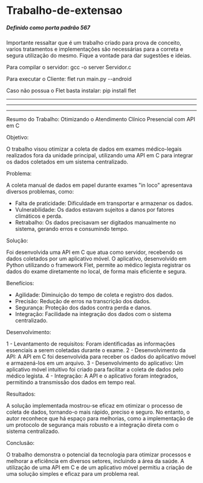 # Trabalho-de-extensao

##### Definido como porta padrão 567 ###### 

Importante ressaltar que é um trabalho criado para prova de conceito, varios tratamentos e implementações são necessárias para a correta e segura utilização do mesmo.
Fique a vontade para dar sugestões e ideias.

Para compilar o servidor: gcc -o server Servidor.c 

Para executar o Cliente: flet run main.py --android 

Caso não possua o Flet basta instalar: pip install flet

-------------------------------------------------------------------------------------------------------------------
-------------------------------------------------------------------------------------------------------------------
-------------------------------------------------------------------------------------------------------------------

Resumo do Trabalho: Otimizando o Atendimento Clínico Presencial com API em C

Objetivo:

O trabalho visou otimizar a coleta de dados em exames médico-legais realizados fora da unidade principal, utilizando uma API em C para integrar os dados coletados em um sistema centralizado.

Problema:

A coleta manual de dados em papel durante exames "in loco" apresentava diversos problemas, como:
* Falta de praticidade: Dificuldade em transportar e armazenar os dados.
* Vulnerabilidade: Os dados estavam sujeitos a danos por fatores climáticos e perda.
* Retrabalho: Os dados precisavam ser digitados manualmente no sistema, gerando erros e consumindo tempo.

Solução:

Foi desenvolvida uma API em C que atua como servidor, recebendo os dados coletados por um aplicativo móvel. O aplicativo, desenvolvido em Python utilizando o framework Flet, permite ao médico legista registrar os dados do exame diretamente no local, de forma mais eficiente e segura.

Benefícios:

* Agilidade: Diminuição do tempo de coleta e registro dos dados.
* Precisão: Redução de erros na transcrição dos dados.
* Segurança: Proteção dos dados contra perda e danos.
* Integração: Facilidade na integração dos dados com o sistema centralizado.

Desenvolvimento:

1 - Levantamento de requisitos: Foram identificadas as informações essenciais a serem coletadas durante o exame.
2 - Desenvolvimento da API: A API em C foi desenvolvida para receber os dados do aplicativo móvel e armazená-los em um arquivo.
3 - Desenvolvimento do aplicativo: Um aplicativo móvel intuitivo foi criado para facilitar a coleta de dados pelo médico legista.
4 - Integração: A API e o aplicativo foram integrados, permitindo a transmissão dos dados em tempo real.

Resultados:

A solução implementada mostrou-se eficaz em otimizar o processo de coleta de dados, tornando-o mais rápido, preciso e seguro. No entanto, o autor reconhece que há espaço para melhorias, como a implementação de um protocolo de segurança mais robusto e a integração direta com o sistema centralizado.

Conclusão:

O trabalho demonstra o potencial da tecnologia para otimizar processos e melhorar a eficiência em diversos setores, incluindo a área da saúde. A utilização de uma API em C e de um aplicativo móvel permitiu a criação de uma solução simples e eficaz para um problema real.
